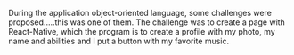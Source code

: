 During the application object-oriented language, some challenges were proposed.....this was one of them. The challenge was to create a page with React-Native, which the program is to create a profile with my photo, my name and abilities and I put a button with my favorite music.

